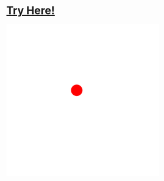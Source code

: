 # [Try Here!](https://academy.cs.cmu.edu/sharing/thistlePuppy3071)
![](cs-academy-canvas.png "Preview Image")

